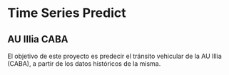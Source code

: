 # Time Series Predict

## AU Illia CABA

El objetivo de este proyecto es predecir el tránsito vehicular de la AU Illia (CABA), a partir de los datos históricos de la misma.

